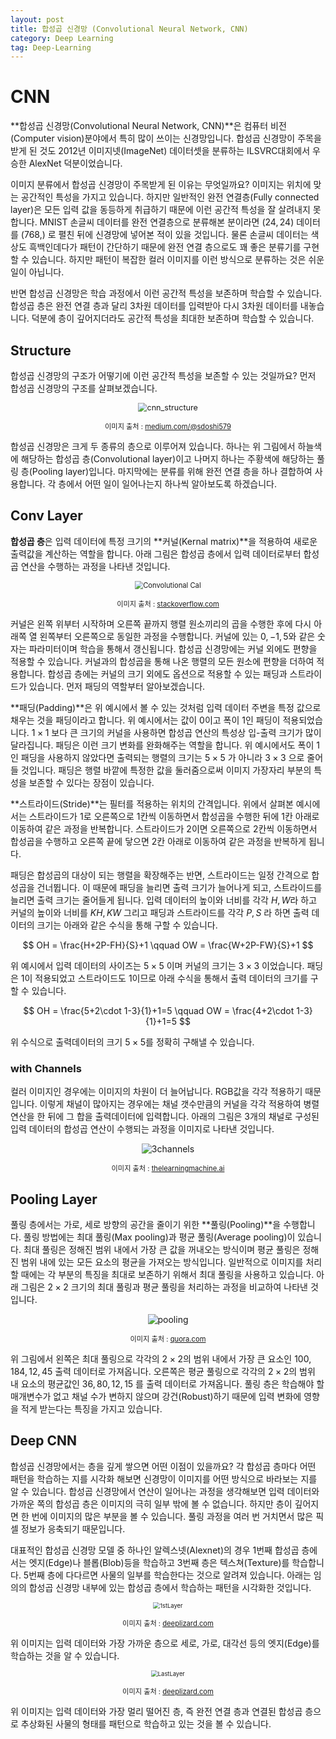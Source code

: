 ```yaml
---
layout: post
title: 합성곱 신경망 (Convolutional Neural Network, CNN)
category: Deep Learning
tag: Deep-Learning
---
```




# CNN

**합성곱 신경망(Convolutional Neural Network, CNN)**은 컴퓨터 비전(Computer vision)분야에서 특히 많이 쓰이는 신경망입니다. 합성곱 신경망이 주목을 받게 된 것도 2012년 이미지넷(ImageNet) 데이터셋을 분류하는 ILSVRC대회에서 우승한 AlexNet 덕분이었습니다.

이미지 분류에서 합성곱 신경망이 주목받게 된 이유는 무엇일까요? 이미지는 위치에 맞는 공간적인 특성을 가지고 있습니다. 하지만 일반적인 완전 연결층(Fully connected layer)은 모든 입력 값을 동등하게 취급하기 때문에 이런 공간적 특성을 잘 살려내지 못합니다. MNIST 손글씨 데이터를 완전 연결층으로 분류해본 분이라면 $(24,24)$ 데이터를 $(768,)$ 로 펼친 뒤에 신경망에 넣어본 적이 있을 것입니다. 물론 손글씨 데이터는 색상도 흑백인데다가 패턴이 간단하기 때문에 완전 연결 층으로도 꽤 좋은 분류기를 구현할 수 있습니다. 하지만 패턴이 복잡한 컬러 이미지를 이런 방식으로 분류하는 것은 쉬운일이 아닙니다.

반면 합성곱 신경망은 학습 과정에서 이런 공간적 특성을 보존하며 학습할 수 있습니다. 합성곱 층은 완전 연결 층과 달리 3차원 데이터를 입력받아 다시 3차원 데이터를 내놓습니다. 덕분에 층이 깊어지더라도 공간적 특성을 최대한 보존하며 학습할 수 있습니다.

## Structure

합성곱 신경망의 구조가 어떻기에 이런 공간적 특성을 보존할 수 있는 것일까요? 먼저 합성곱 신경망의 구조를 살펴보겠습니다.

<p align="center"><img src="https://miro.medium.com/max/1225/1*gpqAAvdoj-VcFlKK8y9zAQ.jpeg" alt="cnn_structure" style="zoom:90%;" /></p>

<p align="center" style="font-size:80%">이미지 출처 : <a href="https://medium.com/@sdoshi579/convolutional-neural-network-learn-and-apply-3dac9acfe2b6">medium.com/@sdoshi579</a></p>

합성곱 신경망은 크게 두 종류의 층으로 이루어져 있습니다. 하나는 위 그림에서 하늘색에 해당하는 합성곱 층(Convolutional layer)이고 나머지 하나는 주황색에 해당하는 풀링 층(Pooling layer)입니다. 마지막에는 분류를 위해 완전 연결 층을 하나 결합하여 사용합니다. 각 층에서 어떤 일이 일어나는지 하나씩 알아보도록 하겠습니다.

## Conv Layer

**합성곱 층**은 입력 데이터에 특정 크기의 **커널(Kernal matrix)**을 적용하여 새로운 출력값을 계산하는 역할을 합니다. 아래 그림은 합성곱 층에서 입력 데이터로부터 합성곱 연산을 수행하는 과정을 나타낸 것입니다.

<p align="center"><img src="https://i.stack.imgur.com/Tnfmi.gif" alt="Convolutional Cal" style="zoom: 80%;" /></p>

<p align="center" style="font-size:80%">이미지 출처 : <a href="https://stackoverflow.com/questions/52067833/how-to-plot-an-animated-matrix-in-matplotlib">stackoverflow.com</a></p>

커널은 왼쪽 위부터 시작하며 오른쪽 끝까지 행렬 원소끼리의 곱을 수행한 후에 다시 아래쪽 열 왼쪽부터 오른쪽으로 동일한 과정을 수행합니다. 커널에 있는 $0, -1, 5$와 같은 숫자는 파라미터이며 학습을 통해서 갱신됩니다. 합성곱 신경망에는 커널 외에도 편향을 적용할 수 있습니다. 커널과의 합성곱을 통해 나온 행렬의 모든 원소에 편향을 더하여 적용합니다. 합성곱 층에는 커널의 크기 외에도 옵션으로 적용할 수 있는 패딩과 스트라이드가 있습니다. 먼저 패딩의 역할부터 알아보겠습니다. 

**패딩(Padding)**은 위 예시에서 볼 수 있는 것처럼 입력 데이터 주변을 특정 값으로 채우는 것을 패딩이라고 합니다. 위 예시에서는 값이 0이고 폭이 1인 패딩이 적용되었습니다. $1 \times 1$ 보다 큰 크기의 커널을 사용하면 합성곱 연산의 특성상 입-출력 크기가 많이 달라집니다. 패딩은 이런 크기 변화를 완화해주는 역할을 합니다. 위 예시에서도 폭이 1인 패딩을 사용하지 않았다면 출력되는 행렬의 크기는 $5 \times 5$ 가 아니라 $3 \times 3$ 으로 줄어들 것입니다. 패딩은 행렬 바깥에 특정한 값을 둘러줌으로써 이미지 가장자리 부분의 특성을 보존할 수 있다는 장점이 있습니다.

**스트라이드(Stride)**는 필터를 적용하는 위치의 간격입니다. 위에서 살펴본 예시에서는 스트라이드가 $1$로 오른쪽으로 $1$칸씩 이동하면서 합성곱을 수행한 뒤에 $1$칸 아래로 이동하여 같은 과정을 반복합니다. 스트라이드가 $2$이면 오른쪽으로 $2$칸씩 이동하면서 합성곱을 수행하고 오른쪽 끝에 닿으면 $2$칸 아래로 이동하여 같은 과정을 반복하게 됩니다.

패딩은 합성곱의 대상이 되는 행렬을 확장해주는 반면, 스트라이드는 일정 간격으로 합성곱을 건너뜁니다. 이 때문에 패딩을 늘리면 출력 크기가 늘어나게 되고, 스트라이드를 늘리면 출력 크기는 줄어들게 됩니다. 입력 데이터의 높이와 너비를 각각 $H, W$라 하고 커널의 높이와 너비를 $KH, KW$ 그리고 패딩과 스트라이드를 각각 $P, S$ 라 하면 출력 데이터의 크기는 아래와 같은 수식을 통해 구할 수 있습니다.


$$
OH = \frac{H+2P-FH}{S}+1 \qquad OW = \frac{W+2P-FW}{S}+1
$$


위 예시에서 입력 데이터의 사이즈는 $5 \times 5$ 이며 커널의 크기는 $3 \times 3$ 이었습니다. 패딩은 $1$이 적용되었고 스트라이드도 $1$이므로 아래 수식을 통해서 출력 데이터의 크기를 구할 수 있습니다.


$$
OH = \frac{5+2\cdot 1-3}{1}+1=5 \qquad OW = \frac{4+2\cdot 1-3}{1}+1=5
$$


위 수식으로 출력데이터의 크기 $5 \times 5$를 정확히 구해낼 수 있습니다. 



### with Channels

컬러 이미지인 경우에는 이미지의 차원이 더 늘어납니다. RGB값을 각각 적용하기 때문입니다. 이렇게 채널이 많아지는 경우에는 채널 갯수만큼의 커널을 각각 적용하여 병렬 연산을 한 뒤에 그 합을 출력데이터에 입력합니다. 아래의 그림은 3개의 채널로 구성된 입력 데이터의 합성곱 연산이 수행되는 과정을 이미지로 나타낸 것입니다.

<p align="center"><img src="https://static.wixstatic.com/media/d77a32_b1ce73c8e98943c09834844ec9dd50e2~mv2.gif" alt="3channels"  /></p>

<p align="center" style="font-size:80%">이미지 출처 : <a href="https://www.thelearningmachine.ai/cnn">thelearningmachine.ai</a></p>



## Pooling Layer

풀링 층에서는 가로, 세로 방향의 공간을 줄이기 위한 **풀링(Pooling)**을 수행합니다. 풀링 방법에는 최대 풀링(Max pooling)과 평균 풀링(Average pooling)이 있습니다. 최대 풀링은 정해진 범위 내에서 가장 큰 값을 꺼내오는 방식이며 평균 풀링은 정해진 범위 내에 있는 모든 요소의 평균을 가져오는 방식입니다. 일반적으로 이미지를 처리할 때에는 각 부분의 특징을 최대로 보존하기 위해서 최대 풀링을 사용하고 있습니다. 아래 그림은 $2 \times 2$ 크기의 최대 풀링과 평균 풀링을 처리하는 과정을 비교하여 나타낸 것입니다.



<p align="center"><img src="https://qph.fs.quoracdn.net/main-qimg-939c3123c48e27301f1a89c0a299dca8" alt="pooling"  /></p>

<p align="center" style="font-size:80%">이미지 출처 : <a href="https://www.quora.com/What-is-max-pooling-in-convolutional-neural-networks">quora.com</a></p>

위 그림에서 왼쪽은 최대 풀링으로 각각의 $2 \times 2$의 범위 내에서 가장 큰 요소인 $100, 184, 12, 45$ 출력 데이터로 가져옵니다. 오른쪽은 평균 풀링으로 각각의 $2 \times 2$의 범위 내 요소의 평균값인 $36, 80, 12, 15$ 를 출력 데이터로 가져옵니다. 풀링 층은 학습해야 할 매개변수가 없고 채널 수가 변하지 않으며 강건(Robust)하기 때문에 입력 변화에 영향을 적게 받는다는 특징을 가지고 있습니다.



## Deep CNN

합성곱 신경망에서는 층을 깊게 쌓으면 어떤 이점이 있을까요? 각 합성곱 층마다 어떤 패턴을 학습하는 지를 시각화 해보면 신경망이 이미지를 어떤 방식으로 바라보는 지를 알 수 있습니다. 합성곱 신경망에서 연산이 일어나는 과정을 생각해보면 입력 데이터와 가까운 쪽의 합성곱 층은 이미지의 극히 일부 밖에 볼 수 없습니다. 하지만 층이 깊어지면 한 번에 이미지의 많은 부분을 볼 수 있습니다. 풀링 과정을 여러 번 거치면서 많은 픽셀 정보가 응축되기 때문입니다.

대표적인 합성곱 신경망 모델 중 하나인 알렉스넷(Alexnet)의 경우 1번째 합성곱 층에서는 엣지(Edge)나 블롭(Blob)등을 학습하고 3번째 층은 텍스쳐(Texture)를 학습합니다. 5번째 층에 다다르면 사물의 일부를 학습한다는 것으로 알려져 있습니다. 아래는 임의의 합성곱 신경망 내부에 있는 합성곱 층에서 학습하는 패턴을 시각화한 것입니다.

<p align="center"><img src="https://deeplizard.com/images/stitched_filters_block1_conv1.png" alt="1stLayer" style="zoom:67%;" /></p>

<p align="center" style="font-size:80%">이미지 출처 : <a href="https://deeplizard.com/learn/video/cNBBNAxC8l4">deeplizard.com</a></p>

위 이미지는 입력 데이터와 가장 가까운 층으로 세로, 가로, 대각선 등의 엣지(Edge)를 학습하는 것을 알 수 있습니다. 

<p align="center"><img src="https://deeplizard.com/images/stitched_filters_block5_conv2.png" alt="LastLayer" style="zoom:67%;" /></p>

<p align="center" style="font-size:80%">이미지 출처 : <a href="https://deeplizard.com/learn/video/cNBBNAxC8l4">deeplizard.com</a></p>

위 이미지는 입력 데이터와 가장 멀리 떨어진 층, 즉 완전 연결 층과 연결된 합성곱 층으로 추상화된 사물의 형태를 패턴으로 학습하고 있는 것을 볼 수 있습니다.